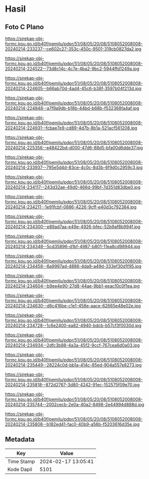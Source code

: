 # Hasil

## Foto C Plano

https://sirekap-obj-formc.kpu.go.id/b40f/pemilu/pdpr/51/08/05/20/08/5108052008008-20240214-233237--ce602c27-353c-450c-9501-319cb0827da2.jpg

https://sirekap-obj-formc.kpu.go.id/b40f/pemilu/pdpr/51/08/05/20/08/5108052008008-20240214-224522--73d8c14c-4c7e-4ba2-9bc2-5944ffd1249a.jpg

https://sirekap-obj-formc.kpu.go.id/b40f/pemilu/pdpr/51/08/05/20/08/5108052008008-20240214-224605--b66ab70d-4ad4-45c6-b38f-3597b04f213d.jpg

https://sirekap-obj-formc.kpu.go.id/b40f/pemilu/pdpr/51/08/05/20/08/5108052008008-20240214-224848--a7f9a9db-b18b-44bd-b68b-f532368fa4af.jpg

https://sirekap-obj-formc.kpu.go.id/b40f/pemilu/pdpr/51/08/05/20/08/5108052008008-20240214-224931--fcbae7e9-cd89-4d7b-8b1a-521acf561208.jpg

https://sirekap-obj-formc.kpu.go.id/b40f/pemilu/pdpr/51/08/05/20/08/5108052008008-20240214-225356--e48422bd-d000-47d6-88d5-bfa00d6dde37.jpg

https://sirekap-obj-formc.kpu.go.id/b40f/pemilu/pdpr/51/08/05/20/08/5108052008008-20240214-233937--795e5d4d-83ce-4c0c-8d3b-6f9d0c2959c3.jpg

https://sirekap-obj-formc.kpu.go.id/b40f/pemilu/pdpr/51/08/05/20/08/5108052008008-20240214-234117--243d32ae-49d0-466d-99bf-7d351d83dbe0.jpg

https://sirekap-obj-formc.kpu.go.id/b40f/pemilu/pdpr/51/08/05/20/08/5108052008008-20240214-234211--1e91fcbf-0886-4226-9cff-e40d3c792384.jpg

https://sirekap-obj-formc.kpu.go.id/b40f/pemilu/pdpr/51/08/05/20/08/5108052008008-20240214-234300--e89ad7aa-e49e-4926-bfec-52b9af8b994f.jpg

https://sirekap-obj-formc.kpu.go.id/b40f/pemilu/pdpr/51/08/05/20/08/5108052008008-20240214-234348--5cd35896-d1bf-4987-b801-11ea8cd98944.jpg

https://sirekap-obj-formc.kpu.go.id/b40f/pemilu/pdpr/51/08/05/20/08/5108052008008-20240214-234458--6a9997ad-4886-4da9-a49d-333ef30d1f95.jpg

https://sirekap-obj-formc.kpu.go.id/b40f/pemilu/pdpr/51/08/05/20/08/5108052008008-20240214-234604--b9ee4e90-27d8-44ae-9bb1-eeac10c0f1ea.jpg

https://sirekap-obj-formc.kpu.go.id/b40f/pemilu/pdpr/51/08/05/20/08/5108052008008-20240214-234630--d6c416be-c1e1-458e-aace-62665e48e02e.jpg

https://sirekap-obj-formc.kpu.go.id/b40f/pemilu/pdpr/51/08/05/20/08/5108052008008-20240214-234728--1c6e2400-ea82-4940-bdcb-b57cf3f0030d.jpg

https://sirekap-obj-formc.kpu.go.id/b40f/pemilu/pdpr/51/08/05/20/08/5108052008008-20240214-234934--2dfc3b88-4a3a-45f2-9ccf-767cea6d0a03.jpg

https://sirekap-obj-formc.kpu.go.id/b40f/pemilu/pdpr/51/08/05/20/08/5108052008008-20240214-235449--28224c0d-bb1a-414c-85ed-904a557e8273.jpg

https://sirekap-obj-formc.kpu.go.id/b40f/pemilu/pdpr/51/08/05/20/08/5108052008008-20240214-235818--872d2767-3d80-4242-91ec-152575f09e70.jpg

https://sirekap-obj-formc.kpu.go.id/b40f/pemilu/pdpr/51/08/05/20/08/5108052008008-20240214-235744--2002cecb-2e0a-40a2-8498-2e44994d888d.jpg

https://sirekap-obj-formc.kpu.go.id/b40f/pemilu/pdpr/51/08/05/20/08/5108052008008-20240214-235808--b182ed41-fac0-40b9-a56b-f5203616d35e.jpg


## Metadata

| Key        | Value               |
| ---------- | ------------------- |
| Time Stamp | 2024-02-17 13:05:41 |
| Kode Dapil | 5101                |



